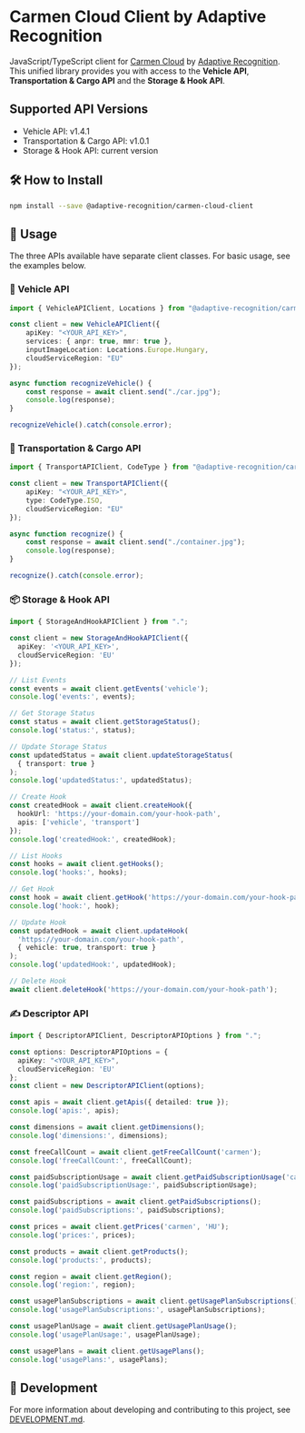 # Carmen Cloud Client by Adaptive Recognition

JavaScript/TypeScript client for [Carmen Cloud](https://carmencloud.com/) by [Adaptive Recognition](https://adaptiverecognition.com/). This unified library provides you with access to the **Vehicle API**, **Transportation & Cargo API** and the **Storage & Hook API**.

## Supported API Versions

- Vehicle API: v1.4.1
- Transportation & Cargo API: v1.0.1
- Storage & Hook API: current version

## 🛠️ How to Install

```sh
npm install --save @adaptive-recognition/carmen-cloud-client
```

## 🚀 Usage

The three APIs available have separate client classes. For basic usage, see the examples below.

### 🚗 Vehicle API

```typescript
import { VehicleAPIClient, Locations } from "@adaptive-recognition/carmen-cloud-client";

const client = new VehicleAPIClient({
    apiKey: "<YOUR_API_KEY>",
    services: { anpr: true, mmr: true },
    inputImageLocation: Locations.Europe.Hungary,
    cloudServiceRegion: "EU"
});

async function recognizeVehicle() {
    const response = await client.send("./car.jpg");
    console.log(response);
}

recognizeVehicle().catch(console.error);
```

### 🚚 Transportation & Cargo API

```typescript
import { TransportAPIClient, CodeType } from "@adaptive-recognition/carmen-cloud-client";

const client = new TransportAPIClient({
    apiKey: "<YOUR_API_KEY>",
    type: CodeType.ISO,
    cloudServiceRegion: "EU"
});

async function recognize() {
    const response = await client.send("./container.jpg");
    console.log(response);
}

recognize().catch(console.error);
```

### 📦 Storage & Hook API

```typescript
import { StorageAndHookAPIClient } from ".";

const client = new StorageAndHookAPIClient({
  apiKey: '<YOUR_API_KEY>',
  cloudServiceRegion: 'EU'
});

// List Events
const events = await client.getEvents('vehicle');
console.log('events:', events);

// Get Storage Status
const status = await client.getStorageStatus();
console.log('status:', status);

// Update Storage Status
const updatedStatus = await client.updateStorageStatus(
  { transport: true }
);
console.log('updatedStatus:', updatedStatus);

// Create Hook
const createdHook = await client.createHook({
  hookUrl: 'https://your-domain.com/your-hook-path',
  apis: ['vehicle', 'transport']
});
console.log('createdHook:', createdHook);

// List Hooks
const hooks = await client.getHooks();
console.log('hooks:', hooks);

// Get Hook
const hook = await client.getHook('https://your-domain.com/your-hook-path');
console.log('hook:', hook);

// Update Hook
const updatedHook = await client.updateHook(
  'https://your-domain.com/your-hook-path',
  { vehicle: true, transport: true }
);
console.log('updatedHook:', updatedHook);

// Delete Hook
await client.deleteHook('https://your-domain.com/your-hook-path');
```

### ✍️ Descriptor API

```typescript
import { DescriptorAPIClient, DescriptorAPIOptions } from ".";

const options: DescriptorAPIOptions = {
  apiKey: "<YOUR_API_KEY>",
  cloudServiceRegion: 'EU'
};
const client = new DescriptorAPIClient(options);

const apis = await client.getApis({ detailed: true });
console.log('apis:', apis);

const dimensions = await client.getDimensions();
console.log('dimensions:', dimensions);

const freeCallCount = await client.getFreeCallCount('carmen');
console.log('freeCallCount:', freeCallCount);

const paidSubscriptionUsage = await client.getPaidSubscriptionUsage('carmen');
console.log('paidSubscriptionUsage:', paidSubscriptionUsage);

const paidSubscriptions = await client.getPaidSubscriptions();
console.log('paidSubscriptions:', paidSubscriptions);

const prices = await client.getPrices('carmen', 'HU');
console.log('prices:', prices);

const products = await client.getProducts();
console.log('products:', products);

const region = await client.getRegion();
console.log('region:', region);

const usagePlanSubscriptions = await client.getUsagePlanSubscriptions();
console.log('usagePlanSubscriptions:', usagePlanSubscriptions);

const usagePlanUsage = await client.getUsagePlanUsage();
console.log('usagePlanUsage:', usagePlanUsage);

const usagePlans = await client.getUsagePlans();
console.log('usagePlans:', usagePlans);
```

## 🔧 Development

For more information about developing and contributing to this project, see [DEVELOPMENT.md](DEVELOPMENT.md).
